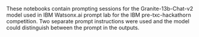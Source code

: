 These notebooks contain prompting sessions for the Granite-13b-Chat-v2 model used in IBM Watsonx.ai prompt lab for the IBM pre-txc-hackathorn competition. Two separate prompt instructions were used and the model could distinguish between the prompt in the outputs.
